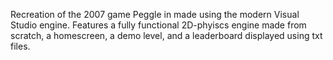 Recreation of the 2007 game Peggle in made using the modern Visual Studio engine. Features a fully functional 2D-phyiscs engine made from scratch, a homescreen, a demo level, and a leaderboard displayed using txt files.
